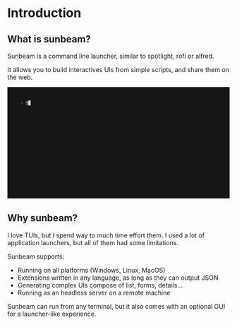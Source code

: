 # Introduction

## What is sunbeam?

Sunbeam is a command line launcher, similar to spotlight, rofi or alfred.

It allows you to build interactives UIs from simple scripts, and share them on the web.

![A demo of the github extension](../assets/github.gif)

## Why sunbeam?

I love TUIs, but I spend way to much time effort them. I used a lot of application launchers, but all of them had some limitations.

Sunbeam supports:

- Running on all platforms (Windows, Linux, MacOS)
- Extensions written in any language, as long as they can output JSON
- Generating complex UIs compose of list, forms, details...
- Running as an headless server on a remote machine

Sunbeam can run from any terminal, but it also comes with an optional GUI for a launcher-like experience.
